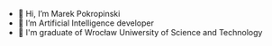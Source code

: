 - 👋 Hi, I’m Marek Pokropinski
- 👀 I’m Artificial Intelligence developer 
- 🌱 I'm graduate of Wrocław Uniwersity of Science and Technology 

<!---
MarekPokropinski/MarekPokropinski is a ✨ special ✨ repository because its `README.md` (this file) appears on your GitHub profile.
You can click the Preview link to take a look at your changes.
--->
